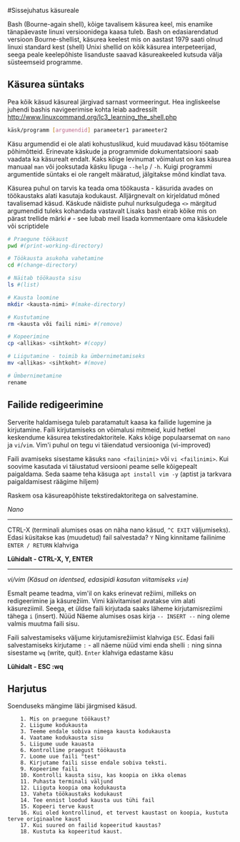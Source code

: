 #Sissejuhatus käsureale

Bash (Bourne-again shell), kõige tavalisem käsurea keel, mis enamike tänapäevaste linuxi versioonidega  kaasa tuleb. Bash on
edasiarendatud versioon Bourne-shellist, käsurea keelest mis on aastast 1979 saati olnud linuxi standard kest (shell)
Unixi shellid on kõik käsurea interpeteerijad, seega peale keelepõhiste lisanduste saavad käsureakeeled kutsuda välja
süsteemseid programme. 


## Käsurea süntaks

Pea kõik käsud käsureal järgivad sarnast vormeeringut. Hea ingliskeelse juhendi bashis navigeerimise kohta leiab aadressilt 
http://www.linuxcommand.org/lc3_learning_the_shell.php

```bash
käsk/programm [argumendid] parameeter1 parameeter2
```

Käsu argumendid ei ole alati kohustuslikud, kuid muudavad käsu töötamise põhimõtteid. Erinevate käskude ja programmide
dokumentatsiooni saab vaadata ka käsurealt endalt. Kaks kõige levinumat võimalust on kas käsurea manuaal `man` või 
jooksutada käsku lipuga `--help` / `-h`. Kuigi programmi argumentide süntaks ei ole rangelt määratud, jälgitakse mõnd kindlat 
tava.

Käsurea puhul on tarvis ka teada oma töökausta - käsurida avades on töökaustaks alati kasutaja kodukaust. Alljärgnevalt on
kirjeldatud mõned tavalisemad käsud. Käskude näidiste puhul nurksulgudega `<>` märgitud argumendid tuleks kohandada vastavalt
Lisaks bash eirab kõike mis on pärast trellide märki `#`  - see lubab meil lisada kommentaare oma käskudele või scriptidele

```bash
# Praegune töökaust
pwd #(print-working-directory)

# Töökausta asukoha vahetamine
cd #(change-directory)

# Näitab töökausta sisu
ls #(list)

# Kausta loomine
mkdir <kausta-nimi> #(make-directory)

# Kustutamine
rm <kausta või faili nimi> #(remove)

# Kopeerimine
cp <allikas> <sihtkoht> #(copy)

# Liigutamine - toimib ka ümbernimetamiseks
mv <allikas> <sihtkoht> #(move)

# Ümbernimetamine
rename

```

## Failide redigeerimine

Serverite haldamisega tuleb paratamatult kaasa ka failide lugemine ja kirjutamine. Faili kirjutamiseks on võimalusi mitmeid, kuid hetkel 
keskendume käsurea tekstiredaktoritele. Kaks kõige populaarsemat on `nano` ja `vi`/`vim`. Vim'i puhul on tegu vi täiendatud versiooniga (vi-improved)

Faili avamiseks sisestame käsuks `nano <failinimi>` või `vi <failinimi>`. Kui soovime kasutada vi täiustatud versiooni peame selle 
kõigepealt paigaldama. Seda saame teha käsuga `apt install vim -y` (aptist ja tarkvara paigaldamisest räägime hiljem)

Raskem osa käsureapõhiste tekstiredaktoritega on salvestamine.

_Nano_

---

CTRL-X (terminali alumises osas on näha nano käsud, `^C EXIT` väljumiseks).
Edasi küsitakse kas (muudetud) fail salvestada? `Y`
Ning kinnitame failinime `ENTER / RETURN` klahviga

**Lühidalt - CTRL-X, Y, ENTER**


---

_vi/vim (Käsud on identsed, edasipidi kasutan viitamiseks `vim`)_


Esmalt peame teadma, vim'il on kaks erinevat režiimi, milleks on redigeerimine ja käsurežiim. Vimi käivitamisel avatakse vim
alati käsureziimil. Seega, et üldse faili kirjutada saaks läheme kirjutamisreziimi tähega `i` (insert). Nüüd Näeme alumises osas kirja `-- INSERT --` 
ning oleme valmis muutma faili sisu. 

Faili salvestamiseks väljume kirjutamisrežiimist klahviga `ESC`. Edasi faili salvestamiseks kirjutame `:` - all näeme nüüd vimi enda
shelli `:` ning sinna sisestame `wq` (write, quit). `Enter` klahviga edastame käsu

**Lühidalt - ESC :wq**

## Harjutus

Soenduseks mängime läbi järgmised käsud.

```
    1. Mis on praegune töökaust?
    2. Liigume kodukausta
    3. Teeme endale sobiva nimega kausta kodukausta
    4. Vaatame kodukausta sisu
    5. Liigume uude kauasta
    6. Kontrollime praegust töökausta
    7. Loome uue faili "test"
    8. Kirjutame faili sisse endale sobiva teksti.
    9. Kopeerime faili
    10. Kontrolli kausta sisu, kas koopia on ikka olemas 
    11. Puhasta terminali väljund
    12. Liiguta koopia oma kodukausta
    13. Vaheta töökaustaks kodukaust
    14. Tee ennist loodud kausta uus tühi fail
    15. Kopeeri terve kaust
    16. Kui oled kontrollinud, et tervest kaustast on koopia, kustuta terve originaalne kaust
    17. Kui suured on failid kopeeritud kaustas?
    18. Kustuta ka kopeeritud kaust.
```

